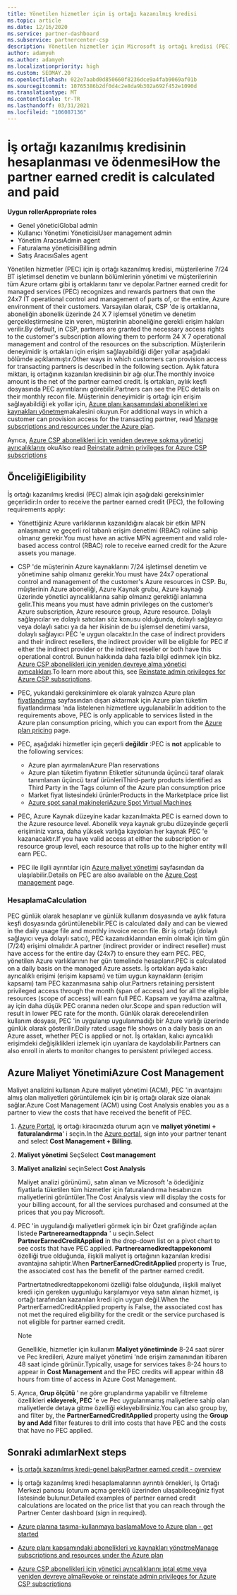```yaml
---
title: Yönetilen hizmetler için iş ortağı kazanılmış kredisi
ms.topic: article
ms.date: 12/16/2020
ms.service: partner-dashboard
ms.subservice: partnercenter-csp
description: Yönetilen hizmetler için Microsoft iş ortağı kredisi (PEC) nasıl hesaplanacağını ve ödendiğini ve uygun şekilde nasıl emin olduğunuzu öğrenin.
author: adamyeh
ms.author: adamyeh
ms.localizationpriority: high
ms.custom: SEOMAY.20
ms.openlocfilehash: 022e7aabd0d850660f8236dce9a4fab9069af01b
ms.sourcegitcommit: 10765386b2df0d4c2e8da9b302a692f452e1090d
ms.translationtype: MT
ms.contentlocale: tr-TR
ms.lasthandoff: 03/31/2021
ms.locfileid: "106087136"
---
```

# <a name="how-the-partner-earned-credit-is-calculated-and-paid"></a><span data-ttu-id="7445d-103">İş ortağı kazanılmış kredisinin hesaplanması ve ödenmesi</span><span class="sxs-lookup"><span data-stu-id="7445d-103">How the partner earned credit is calculated and paid</span></span>

<span data-ttu-id="7445d-104">**Uygun roller**</span><span class="sxs-lookup"><span data-stu-id="7445d-104">**Appropriate roles**</span></span>

- <span data-ttu-id="7445d-105">Genel yönetici</span><span class="sxs-lookup"><span data-stu-id="7445d-105">Global admin</span></span>
- <span data-ttu-id="7445d-106">Kullanıcı Yönetimi Yöneticisi</span><span class="sxs-lookup"><span data-stu-id="7445d-106">User management admin</span></span>
- <span data-ttu-id="7445d-107">Yönetim Aracısı</span><span class="sxs-lookup"><span data-stu-id="7445d-107">Admin agent</span></span>
- <span data-ttu-id="7445d-108">Faturalama yöneticisi</span><span class="sxs-lookup"><span data-stu-id="7445d-108">Billing admin</span></span>
- <span data-ttu-id="7445d-109">Satış Aracısı</span><span class="sxs-lookup"><span data-stu-id="7445d-109">Sales agent</span></span>

<span data-ttu-id="7445d-110">Yönetilen hizmetler (PEC) için iş ortağı kazanılmış kredisi, müşterilerine 7/24 BT işletimsel denetim ve bunların bölümlerinin yönetimi ve müşterilerinin tüm Azure ortamı gibi iş ortaklarını tanır ve depolar.</span><span class="sxs-lookup"><span data-stu-id="7445d-110">Partner earned credit for managed services (PEC) recognizes and rewards partners that own the 24x7 IT operational control and management of parts of, or the entire, Azure environment of their customers.</span></span> <span data-ttu-id="7445d-111">Varsayılan olarak, CSP 'de iş ortaklarına, aboneliğin abonelik üzerinde 24 X 7 işlemsel yönetim ve denetim gerçekleştirmesine izin veren, müşterinin aboneliğine gerekli erişim hakları verilir.</span><span class="sxs-lookup"><span data-stu-id="7445d-111">By default, in CSP, partners are granted the necessary access rights to the customer's subscription allowing them to perform 24 X 7 operational management and control of the resources on the subscription.</span></span> <span data-ttu-id="7445d-112">Müşterilerin deneyimidir iş ortakları için erişim sağlayabildiği diğer yollar aşağıdaki bölümde açıklanmıştır.</span><span class="sxs-lookup"><span data-stu-id="7445d-112">Other ways in which customers can provision access for transacting partners is described in the following section.</span></span> <span data-ttu-id="7445d-113">Aylık fatura miktarı, iş ortağının kazanılan kredisinin bir ağı olur.</span><span class="sxs-lookup"><span data-stu-id="7445d-113">The monthly invoice amount is the net of the partner earned credit.</span></span> <span data-ttu-id="7445d-114">İş ortakları, aylık keşfi dosyasında PEC ayrıntılarını görebilir.</span><span class="sxs-lookup"><span data-stu-id="7445d-114">Partners can see the PEC details on their monthly recon file.</span></span> <span data-ttu-id="7445d-115">Müşterinin deneyimidir iş ortağı için erişim sağlayabildiği ek yollar için, [Azure planı kapsamındaki abonelikleri ve kaynakları yönetme](azure-plan-manage.md)makalesini okuyun.</span><span class="sxs-lookup"><span data-stu-id="7445d-115">For additional ways in which a customer can provision access for the transacting partner, read [Manage subscriptions and resources under the Azure plan](azure-plan-manage.md).</span></span>

<span data-ttu-id="7445d-116">Ayrıca, [Azure CSP abonelikleri için yeniden devreye sokma yönetici ayrıcalıklarını](revoke-reinstate-csp.md) oku</span><span class="sxs-lookup"><span data-stu-id="7445d-116">Also read [Reinstate admin privileges for Azure CSP subscriptions](revoke-reinstate-csp.md)</span></span>

## <a name="eligibility"></a><span data-ttu-id="7445d-117">Önceliği</span><span class="sxs-lookup"><span data-stu-id="7445d-117">Eligibility</span></span>

<span data-ttu-id="7445d-118">İş ortağı kazanılmış kredisi (PEC) almak için aşağıdaki gereksinimler geçerlidir:</span><span class="sxs-lookup"><span data-stu-id="7445d-118">In order to receive the partner earned credit (PEC), the following requirements apply:</span></span> 

- <span data-ttu-id="7445d-119">Yönettiğiniz Azure varlıklarının kazanıldığını alacak bir etkin MPN anlaşmanız ve geçerli rol tabanlı erişim denetimi (RBAC) rolüne sahip olmanız gerekir.</span><span class="sxs-lookup"><span data-stu-id="7445d-119">You must have an active MPN agreement and valid role-based access control (RBAC) role to receive earned credit for the Azure assets you manage.</span></span>

- <span data-ttu-id="7445d-120">CSP 'de müşterinin Azure kaynaklarını 7/24 işletimsel denetim ve yönetimine sahip olmanız gerekir.</span><span class="sxs-lookup"><span data-stu-id="7445d-120">You must have 24x7 operational control and management of the customer's Azure resources in CSP.</span></span> <span data-ttu-id="7445d-121">Bu, müşterinin Azure aboneliği, Azure Kaynak grubu, Azure kaynağı üzerinde yönetici ayrıcalıklarına sahip olmanız gerektiği anlamına gelir.</span><span class="sxs-lookup"><span data-stu-id="7445d-121">This means you must have admin privileges on the customer’s Azure subscription, Azure resource group, Azure resource.</span></span> <span data-ttu-id="7445d-122">Dolaylı sağlayıcılar ve dolaylı satıcıları söz konusu olduğunda, dolaylı sağlayıcı veya dolaylı satıcı ya da her ikisinin de bu işlemsel denetimi varsa, dolaylı sağlayıcı PEC 'e uygun olacaktır.</span><span class="sxs-lookup"><span data-stu-id="7445d-122">In the case of indirect providers and their indirect resellers, the indirect provider will be eligible for PEC if either the indirect provider or the indirect reseller or both have this operational control.</span></span> <span data-ttu-id="7445d-123">Bunun hakkında daha fazla bilgi edinmek için bkz. [Azure CSP abonelikleri için yeniden devreye alma yönetici ayrıcalıkları](./revoke-reinstate-csp.md).</span><span class="sxs-lookup"><span data-stu-id="7445d-123">To learn more about this, see [Reinstate admin privileges for Azure CSP subscriptions](./revoke-reinstate-csp.md).</span></span>

- <span data-ttu-id="7445d-124">PEC, yukarıdaki gereksinimlere ek olarak yalnızca Azure plan [fiyatlandırma](https://partner.microsoft.com/commerce/sales) sayfasından dışarı aktarmak için Azure plan tüketim fiyatlandırması 'nda listelenen hizmetlere uygulanabilir.</span><span class="sxs-lookup"><span data-stu-id="7445d-124">In addition to the requirements above, PEC is only applicable to services listed in the Azure plan consumption pricing, which you can export from the [Azure plan pricing](https://partner.microsoft.com/commerce/sales) page.</span></span>

- <span data-ttu-id="7445d-125">PEC, aşağıdaki hizmetler için geçerli **değildir** :</span><span class="sxs-lookup"><span data-stu-id="7445d-125">PEC is **not** applicable to the following services:</span></span>
    - <span data-ttu-id="7445d-126">Azure plan ayırmaları</span><span class="sxs-lookup"><span data-stu-id="7445d-126">Azure Plan reservations</span></span>
    - <span data-ttu-id="7445d-127">Azure plan tüketim fiyatının Etiketler sütununda üçüncü taraf olarak tanımlanan üçüncü taraf ürünleri</span><span class="sxs-lookup"><span data-stu-id="7445d-127">Third-party products identified as Third Party in the Tags column of the Azure plan consumption price</span></span>
    - <span data-ttu-id="7445d-128">Market fiyat listesindeki ürünler</span><span class="sxs-lookup"><span data-stu-id="7445d-128">Products in the Marketplace price list</span></span>
    - [<span data-ttu-id="7445d-129">Azure spot sanal makineleri</span><span class="sxs-lookup"><span data-stu-id="7445d-129">Azure Spot Virtual Machines</span></span>](https://partner.microsoft.com/resources/collection/azure-spot-in-csp#/)

- <span data-ttu-id="7445d-130">PEC, Azure Kaynak düzeyine kadar kazanılmakta.</span><span class="sxs-lookup"><span data-stu-id="7445d-130">PEC is earned down to the Azure resource level.</span></span> <span data-ttu-id="7445d-131">Abonelik veya kaynak grubu düzeyinde geçerli erişiminiz varsa, daha yüksek varlığa kaydolan her kaynak PEC 'e kazanacaktır.</span><span class="sxs-lookup"><span data-stu-id="7445d-131">If you have valid access at either the subscription or resource group level, each resource that rolls up to the higher entity will earn PEC.</span></span>

- <span data-ttu-id="7445d-132">PEC ile ilgili ayrıntılar için [Azure maliyet yönetimi](/azure/cost-management-billing/costs/get-started-partners) sayfasından da ulaşılabilir.</span><span class="sxs-lookup"><span data-stu-id="7445d-132">Details on PEC are also available on the [Azure Cost management](/azure/cost-management-billing/costs/get-started-partners) page.</span></span>

### <a name="calculation"></a><span data-ttu-id="7445d-133">Hesaplama</span><span class="sxs-lookup"><span data-stu-id="7445d-133">Calculation</span></span>

<span data-ttu-id="7445d-134">PEC günlük olarak hesaplanır ve günlük kullanım dosyasında ve aylık fatura keşfi dosyasında görüntülenebilir.</span><span class="sxs-lookup"><span data-stu-id="7445d-134">PEC is calculated daily and can be viewed in the daily usage file and monthly invoice recon file.</span></span> <span data-ttu-id="7445d-135">Bir iş ortağı (dolaylı sağlayıcı veya dolaylı satıcı), PEC kazanıdıklarından emin olmak için tüm gün (7/24) erişimi olmalıdır.</span><span class="sxs-lookup"><span data-stu-id="7445d-135">A partner (indirect provider or indirect reseller) must have access for the entire day (24x7) to ensure they earn PEC.</span></span> <span data-ttu-id="7445d-136">PEC, yönetilen Azure varlıklarının her gün temelinde hesaplanır.</span><span class="sxs-lookup"><span data-stu-id="7445d-136">PEC is calculated on a daily basis on the managed Azure assets.</span></span> <span data-ttu-id="7445d-137">İş ortakları ayda kalıcı ayrıcalıklı erişimi (erişim kapsamı) ve tüm uygun kaynakların (erişim kapsamı) tam PEC kazanmasına sahip olur.</span><span class="sxs-lookup"><span data-stu-id="7445d-137">Partners retaining persistent privileged access through the month (span of access) and for all the eligible resources (scope of access) will earn full PEC.</span></span> <span data-ttu-id="7445d-138">Kapsam ve yayılma azaltma, ay için daha düşük PEC oranına neden olur.</span><span class="sxs-lookup"><span data-stu-id="7445d-138">Scope and span reduction will result in lower PEC rate for the month.</span></span> <span data-ttu-id="7445d-139">Günlük olarak derecelendirilen kullanım dosyası, PEC 'in uygulanıp uygulanmadığı bir Azure varlığı üzerinde günlük olarak gösterilir.</span><span class="sxs-lookup"><span data-stu-id="7445d-139">Daily rated usage file shows on a daily basis on an Azure asset, whether PEC is applied or not.</span></span> <span data-ttu-id="7445d-140">İş ortakları, kalıcı ayrıcalıklı erişimdeki değişiklikleri izlemek için uyarılara de kaydolabilir.</span><span class="sxs-lookup"><span data-stu-id="7445d-140">Partners can also enroll in alerts to monitor changes to persistent privileged access.</span></span>

## <a name="azure-cost-management"></a><span data-ttu-id="7445d-141">Azure Maliyet Yönetimi</span><span class="sxs-lookup"><span data-stu-id="7445d-141">Azure Cost Management</span></span>

<span data-ttu-id="7445d-142">Maliyet analizini kullanan Azure maliyet yönetimi (ACM), PEC 'in avantajını almış olan maliyetleri görüntülemek için bir iş ortağı olarak size olanak sağlar.</span><span class="sxs-lookup"><span data-stu-id="7445d-142">Azure Cost Management (ACM) using Cost Analysis enables you as a partner to view the costs that have received the benefit of PEC.</span></span>  

1. <span data-ttu-id="7445d-143">[Azure Portal](https://portal.azure.com), iş ortağı kiracınızda oturum açın ve **maliyet yönetimi + faturalandırma**' i seçin.</span><span class="sxs-lookup"><span data-stu-id="7445d-143">In the [Azure portal](https://portal.azure.com), sign into your partner tenant and select **Cost Management + Billing**.</span></span>

2. <span data-ttu-id="7445d-144">**Maliyet yönetimi** Seç</span><span class="sxs-lookup"><span data-stu-id="7445d-144">Select **Cost management**</span></span>

3. <span data-ttu-id="7445d-145">**Maliyet analizini** seçin</span><span class="sxs-lookup"><span data-stu-id="7445d-145">Select **Cost Analysis**</span></span>

   <span data-ttu-id="7445d-146">Maliyet analizi görünümü, satın alınan ve Microsoft 'a ödediğiniz fiyatlarla tüketilen tüm hizmetler için faturalandırma hesabınızın maliyetlerini görüntüler.</span><span class="sxs-lookup"><span data-stu-id="7445d-146">The Cost Analysis view will display the costs for your billing account, for all the services purchased and consumed at the prices that you pay Microsoft.</span></span>

4. <span data-ttu-id="7445d-147">PEC 'in uygulandığı maliyetleri görmek için bir Özet grafiğinde açılan listede **Partnerearnedtappnda** ' u seçin.</span><span class="sxs-lookup"><span data-stu-id="7445d-147">Select **PartnerEarnedCreditApplied** in the drop-down list on a pivot chart to see costs that have PEC applied.</span></span> <span data-ttu-id="7445d-148">**Partnerearnedkredtappekonomi** özelliği true olduğunda, ilişkili maliyet iş ortağının kazanılan kredisi avantajına sahiptir.</span><span class="sxs-lookup"><span data-stu-id="7445d-148">When **PartnerEarnedCreditApplied** property is True, the associated cost has the benefit of the partner earned credit.</span></span> 

   <span data-ttu-id="7445d-149">Partnertatnedkredtappekonomi özelliği false olduğunda, ilişkili maliyet kredi için gereken uygunluğu karşılamıyor veya satın alınan hizmet, iş ortağı tarafından kazanılan kredi için uygun değil.</span><span class="sxs-lookup"><span data-stu-id="7445d-149">When the PartnerEarnedCreditApplied property is False, the associated cost has not met the required eligibility for the credit or the service purchased is not eligible for partner earned credit.</span></span>

   >[!NOTE] 
   ><span data-ttu-id="7445d-150">Genellikle, hizmetler için kullanım **Maliyet yönetiminde** 8-24 saat sürer ve Pec kredileri, Azure maliyet yönetimi 'nde erişim zamanından itibaren 48 saat içinde görünür.</span><span class="sxs-lookup"><span data-stu-id="7445d-150">Typically, usage for services takes 8-24 hours to appear in **Cost Management** and the PEC credits will appear within 48 hours from time of access in Azure Cost Management.</span></span>

5. <span data-ttu-id="7445d-151">Ayrıca, **Grup ölçütü** ' ne göre gruplandırma yapabilir ve filtreleme özellikleri **ekleyerek, PEC** 'e ve Pec uygulanmamış maliyetlere sahip olan maliyetlerde detaya gitme özelliği ekleyebilirsiniz.</span><span class="sxs-lookup"><span data-stu-id="7445d-151">You can also group by, and filter by, the **PartnerEarnedCreditApplied** property using the **Group by and Add** filter features to drill into costs that have PEC and the costs that have no PEC applied.</span></span>

## <a name="next-steps"></a><span data-ttu-id="7445d-152">Sonraki adımlar</span><span class="sxs-lookup"><span data-stu-id="7445d-152">Next steps</span></span>

- [<span data-ttu-id="7445d-153">İş ortağı kazanılmış kredi-genel bakış</span><span class="sxs-lookup"><span data-stu-id="7445d-153">Partner earned credit - overview</span></span>](partner-earned-credit.md)

- <span data-ttu-id="7445d-154">İş ortağı kazanılmış kredi hesaplamalarının ayrıntılı örnekleri, Iş Ortağı Merkezi panosu (oturum açma gerekli) üzerinden ulaşabileceğiniz fiyat listesinde bulunur.</span><span class="sxs-lookup"><span data-stu-id="7445d-154">Detailed examples of partner earned credit calculations are located on the price list that you can reach through the Partner Center dashboard (sign in required).</span></span>

- [<span data-ttu-id="7445d-155">Azure planına taşıma-kullanmaya başlama</span><span class="sxs-lookup"><span data-stu-id="7445d-155">Move to Azure plan - get started</span></span>](azure-plan-get-started.md)

- [<span data-ttu-id="7445d-156">Azure planı kapsamındaki abonelikleri ve kaynakları yönetme</span><span class="sxs-lookup"><span data-stu-id="7445d-156">Manage subscriptions and resources under the Azure plan</span></span>](azure-plan-manage.md)

- [<span data-ttu-id="7445d-157">Azure CSP abonelikleri için yönetici ayrıcalıklarını iptal etme veya yeniden devreye alma</span><span class="sxs-lookup"><span data-stu-id="7445d-157">Revoke or reinstate admin privileges for Azure CSP subscriptions</span></span>](revoke-reinstate-csp.md)
